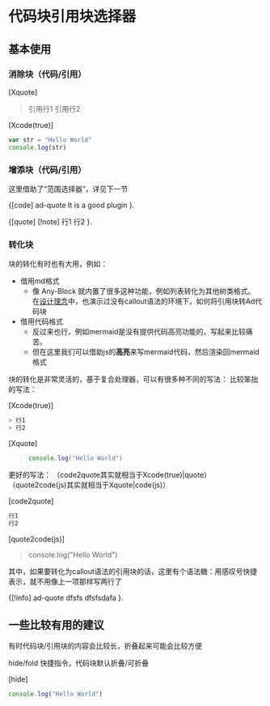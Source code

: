 # 代码块引用块选择器

## 基本使用

### 消除块（代码/引用）

[Xquote]
> 引用行1
> 引用行2

[Xcode(true)]
```js
var str = "Hello World"
console.log(str)
```


### 增添块（代码/引用）

这里借助了“范围选择器”，详见下一节

{[code]
ad-quote
It is a good plugin
}.

{[quote]
[!note]
行1
行2
}.


### 转化块

块的转化有时也有大用，例如：
- 借用md格式
	- 像 Any-Block 就内置了很多这种功能，例如列表转化为其他树类格式。
	  在[设计理念](4.%20设计理念.md)中，也演示过没有callout语法的环境下，如何将引用块转Ad代码块
- 借用代码格式
	- 反过来也行，例如mermaid是没有提供代码高亮功能的，写起来比较痛苦。
	- 但在这里我们可以借助js的**高亮**来写mermaid代码，然后渲染回mermaid格式

块的转化是非常灵活的，基于复合处理器，可以有很多种不同的写法：
比较笨拙的写法：

[Xcode(true)]
```js
> 行1
> 行2
```

[Xquote]
> ```js
> console.log("Hello World")
> ```

更好的写法：
（code2quote其实就相当于Xcode(true)|quote）
（quote2code(js)其实就相当于Xquote|code(js)）

[code2quote]
```js
行1
行2
```

[quote2code(js)]
> console.log("Hello World")

其中，如果要转化为callout语法的引用块的话，这里有个语法糖：用感叹号快捷表示，就不用像上一项那样写两行了

{[!info]
ad-quote
dfsfs
dfsfsdafa
}.

## 一些比较有用的建议

有时代码块/引用块的内容会比较长，折叠起来可能会比较方便

hide/fold 快捷指令，代码块默认折叠/可折叠

[hide]
```js
console.log("Hello World")
```

